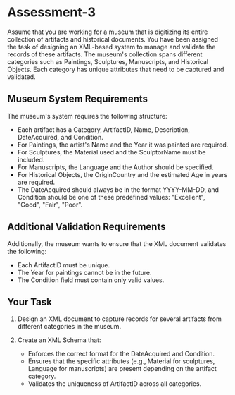 # Assessment-3

Assume that you are working for a museum that is digitizing its entire collection of artifacts and historical documents. You have been assigned the task of designing an XML-based system to manage and validate the records of these artifacts. The museum's collection spans different categories such as Paintings, Sculptures, Manuscripts, and Historical Objects. Each category has unique attributes that need to be captured and validated.

## Museum System Requirements

The museum's system requires the following structure:

- Each artifact has a Category, ArtifactID, Name, Description, DateAcquired, and Condition.
- For Paintings, the artist's Name and the Year it was painted are required.
- For Sculptures, the Material used and the SculptorName must be included.
- For Manuscripts, the Language and the Author should be specified.
- For Historical Objects, the OriginCountry and the estimated Age in years are required.
- The DateAcquired should always be in the format YYYY-MM-DD, and Condition should be one of these predefined values: "Excellent", "Good", "Fair", "Poor".

## Additional Validation Requirements

Additionally, the museum wants to ensure that the XML document validates the following:

- Each ArtifactID must be unique.
- The Year for paintings cannot be in the future.
- The Condition field must contain only valid values.

## Your Task

1. Design an XML document to capture records for several artifacts from different categories in the museum.

2. Create an XML Schema that:
   - Enforces the correct format for the DateAcquired and Condition.
   - Ensures that the specific attributes (e.g., Material for sculptures, Language for manuscripts) are present depending on the artifact category.
   - Validates the uniqueness of ArtifactID across all categories.